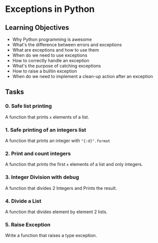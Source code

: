# Exceptions in Python

## Learning Objectives
* Why Python programming is awesome
* What's the difference between errors and exceptions
* What are exceptions and how to use them
* When do we need to use exceptions
* How to correctly handle an exception
* What's the purpose of catching exceptions
* How to raise a builtin exception
* When do we need to implement a clean-up action after an exception

## Tasks
### 0. Safe list printing
A function that prints `x` elements of a list.
### 1. Safe printing of an integers list
A function that prints an integer with `"{:d}".format`
### 2. Print and count integers
A function that prints the first `x` elements of a list and only integers.
### 3. Integer Division with debug
A function that divides 2 Integers and Prints the result.
### 4. Divide a List
A function that divides element by element 2 lists.
### 5. Raise Exception
Write a function that raises a type exception.

